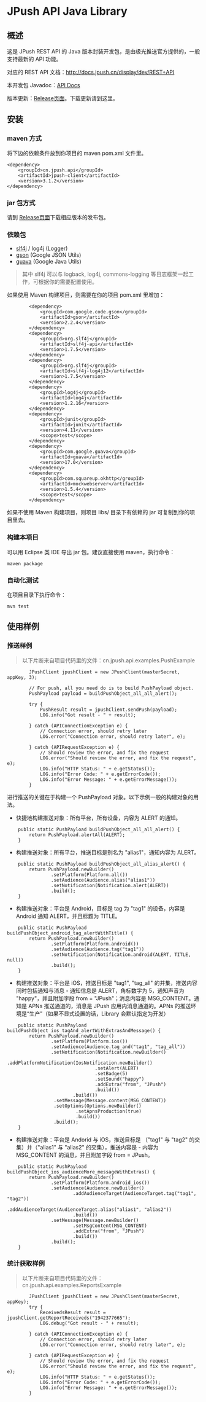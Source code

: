 # JPush API Java Library

## 概述

这是 JPush REST API 的 Java 版本封装开发包，是由极光推送官方提供的，一般支持最新的 API 功能。

对应的 REST API 文档：<http://docs.jpush.cn/display/dev/REST+API>

本开发包 Javadoc：[API Docs](http://jpush.github.io/jpush-api-java-client/apidocs/)

版本更新：[Release页面](https://github.com/jpush/jpush-api-java-client/releases)。下载更新请到这里。


## 安装

### maven 方式
将下边的依赖条件放到你项目的 maven pom.xml 文件里。

```
<dependency>
    <groupId>cn.jpush.api</groupId>
    <artifactId>jpush-client</artifactId>
    <version>3.1.2</version>
</dependency>
```
### jar 包方式

请到 [Release页面](https://github.com/jpush/jpush-api-java-client/releases)下载相应版本的发布包。

### 依赖包
* [slf4j](http://www.slf4j.org/) / log4j (Logger)
* [gson](https://code.google.com/p/google-gson/) (Google JSON Utils)
* [guava](https://code.google.com/p/guava-libraries/) (Google Java Utils)

> 其中 slf4j 可以与 logback, log4j, commons-logging 等日志框架一起工作，可根据你的需要配置使用。

如果使用 Maven 构建项目，则需要在你的项目 pom.xml 里增加：

```
		<dependency>
			<groupId>com.google.code.gson</groupId>
			<artifactId>gson</artifactId>
			<version>2.2.4</version>
		</dependency>
		<dependency>
			<groupId>org.slf4j</groupId>
			<artifactId>slf4j-api</artifactId>
			<version>1.7.5</version>
		</dependency>
		<dependency>
			<groupId>org.slf4j</groupId>
			<artifactId>slf4j-log4j12</artifactId>
			<version>1.7.5</version>
		</dependency>
		<dependency>
			<groupId>log4j</groupId>
			<artifactId>log4j</artifactId>
			<version>1.2.16</version>
		</dependency>
		<dependency>
			<groupId>junit</groupId>
			<artifactId>junit</artifactId>
			<version>4.11</version>
			<scope>test</scope>
		</dependency>
		<dependency>
			<groupId>com.google.guava</groupId>
			<artifactId>guava</artifactId>
			<version>17.0</version>
		</dependency>
		<dependency>
			<groupId>com.squareup.okhttp</groupId>
			<artifactId>mockwebserver</artifactId>
			<version>1.5.4</version>
			<scope>test</scope>
		</dependency>

```

如果不使用 Maven 构建项目，则项目 libs/ 目录下有依赖的 jar 可复制到你的项目里去。

### 构建本项目

可以用 Eclipse 类 IDE 导出 jar 包。建议直接使用 maven，执行命令：

	maven package

### 自动化测试

在项目目录下执行命令：

	mvn test

## 使用样例

### 推送样例

> 以下片断来自项目代码里的文件：cn.jpush.api.examples.PushExample

```
        JPushClient jpushClient = new JPushClient(masterSecret, appKey, 3);
        
        // For push, all you need do is to build PushPayload object.
        PushPayload payload = buildPushObject_all_all_alert();
        
        try {
            PushResult result = jpushClient.sendPush(payload);
            LOG.info("Got result - " + result);
            
        } catch (APIConnectionException e) {
            // Connection error, should retry later
            LOG.error("Connection error, should retry later", e);
            
        } catch (APIRequestException e) {
            // Should review the error, and fix the request
            LOG.error("Should review the error, and fix the request", e);
            LOG.info("HTTP Status: " + e.getStatus());
            LOG.info("Error Code: " + e.getErrorCode());
            LOG.info("Error Message: " + e.getErrorMessage());
        }

```

进行推送的关键在于构建一个 PushPayload 对象。以下示例一般的构建对象的用法。

* 快捷地构建推送对象：所有平台，所有设备，内容为 ALERT 的通知。

```
	public static PushPayload buildPushObject_all_all_alert() {
	    return PushPayload.alertAll(ALERT);
	}
```

* 构建推送对象：所有平台，推送目标是别名为 "alias1"，通知内容为 ALERT。

```
    public static PushPayload buildPushObject_all_alias_alert() {
        return PushPayload.newBuilder()
                .setPlatform(Platform.all())
                .setAudience(Audience.alias("alias1"))
                .setNotification(Notification.alert(ALERT))
                .build();
    }
```

* 构建推送对象：平台是 Android，目标是 tag 为 "tag1" 的设备，内容是 Android 通知 ALERT，并且标题为 TITLE。

```
    public static PushPayload buildPushObject_android_tag_alertWithTitle() {
        return PushPayload.newBuilder()
                .setPlatform(Platform.android())
                .setAudience(Audience.tag("tag1"))
                .setNotification(Notification.android(ALERT, TITLE, null))
                .build();
    }
```

* 构建推送对象：平台是 iOS，推送目标是 "tag1", "tag_all" 的并集，推送内容同时包括通知与消息 - 通知信息是 ALERT，角标数字为 5，通知声音为 "happy"，并且附加字段 from = "JPush"；消息内容是 MSG_CONTENT。通知是 APNs 推送通道的，消息是 JPush 应用内消息通道的。APNs 的推送环境是“生产”（如果不显式设置的话，Library 会默认指定为开发）

```
    public static PushPayload buildPushObject_ios_tagAnd_alertWithExtrasAndMessage() {
        return PushPayload.newBuilder()
                .setPlatform(Platform.ios())
                .setAudience(Audience.tag_and("tag1", "tag_all"))
                .setNotification(Notification.newBuilder()
                        .addPlatformNotification(IosNotification.newBuilder()
                                .setAlert(ALERT)
                                .setBadge(5)
                                .setSound("happy")
                                .addExtra("from", "JPush")
                                .build())
                        .build())
                 .setMessage(Message.content(MSG_CONTENT))
                 .setOptions(Options.newBuilder()
                         .setApnsProduction(true)
                         .build())
                 .build();
    }
```

* 构建推送对象：平台是 Andorid 与 iOS，推送目标是 （"tag1" 与 "tag2" 的交集）并（"alias1" 与 "alias2" 的交集），推送内容是 - 内容为 MSG_CONTENT 的消息，并且附加字段 from = JPush。

```
    public static PushPayload buildPushObject_ios_audienceMore_messageWithExtras() {
        return PushPayload.newBuilder()
                .setPlatform(Platform.android_ios())
                .setAudience(Audience.newBuilder()
                        .addAudienceTarget(AudienceTarget.tag("tag1", "tag2"))
                        .addAudienceTarget(AudienceTarget.alias("alias1", "alias2"))
                        .build())
                .setMessage(Message.newBuilder()
                        .setMsgContent(MSG_CONTENT)
                        .addExtra("from", "JPush")
                        .build())
                .build();
    }
```

### 统计获取样例

> 以下片断来自项目代码里的文件：cn.jpush.api.examples.ReportsExample

```
        JPushClient jpushClient = new JPushClient(masterSecret, appKey);
		try {
            ReceivedsResult result = jpushClient.getReportReceiveds("1942377665");
            LOG.debug("Got result - " + result);
            
        } catch (APIConnectionException e) {
            // Connection error, should retry later
            LOG.error("Connection error, should retry later", e);
            
        } catch (APIRequestException e) {
            // Should review the error, and fix the request
            LOG.error("Should review the error, and fix the request", e);
            LOG.info("HTTP Status: " + e.getStatus());
            LOG.info("Error Code: " + e.getErrorCode());
            LOG.info("Error Message: " + e.getErrorMessage());
        }
```
